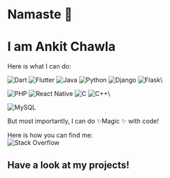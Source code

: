 # Namaste 🙏

# I am Ankit Chawla

Here is what I can do:

![Dart](https://img.shields.io/badge/dart-%230175C2.svg?style=for-the-badge&logo=dart&logoColor=white)
![Flutter](https://img.shields.io/badge/Flutter-%2302569B.svg?style=for-the-badge&logo=Flutter&logoColor=white)
![Java](https://img.shields.io/badge/java-%23ED8B00.svg?style=for-the-badge&logo=java&logoColor=white)
![Python](https://img.shields.io/badge/python-3670A0?style=for-the-badge&logo=python&logoColor=ffdd54)
![Django](https://img.shields.io/badge/django-%23092E20.svg?style=for-the-badge&logo=django&logoColor=white)
![Flask](https://img.shields.io/badge/flask-%23000.svg?style=for-the-badge&logo=flask&logoColor=white)\

![PHP](https://img.shields.io/badge/php-%23777BB4.svg?style=for-the-badge&logo=php&logoColor=white)
![React
Native](https://img.shields.io/badge/react_native-%2320232a.svg?style=for-the-badge&logo=react&logoColor=%2361DAFB)
![C](https://img.shields.io/badge/c-%2300599C.svg?style=for-the-badge&logo=c&logoColor=white)
![C++](https://img.shields.io/badge/c++-%2300599C.svg?style=for-the-badge&logo=c%2B%2B&logoColor=white)\

![MySQL](https://img.shields.io/badge/mysql-%2300f.svg?style=for-the-badge&logo=mysql&logoColor=white)

But most importantly, I can do ✨Magic ✨ with code!

Here is how you can find me:\
 ![Stack
Overflow](https://img.shields.io/badge/-Stackoverflow-FE7A16?style=for-the-badge&logo=stack-overflow&logoColor=white)

## Have a look at my projects!
